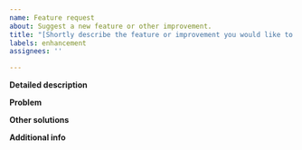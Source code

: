 ```yaml
---
name: Feature request
about: Suggest a new feature or other improvement.
title: "[Shortly describe the feature or improvement you would like to see here]"
labels: enhancement
assignees: ''

---
```


<!-- 
    This template is just a suggestion. 
    Please feel free to leave out sections and deviate from the template in other ways as you see fit.
-->


**Detailed description** 
<!-- Describe the feature or improvement in more detail here -->


**Problem** 
<!-- 
    Describe why you would like to see this feature. 
    Which problem would it solve for you? 
    How would you use the new feature? 
-->


**Other solutions** 
<!-- Describe which other solutions to your problem you have considered here -->


**Additional info** 
<!-- 
    Add any further info about your request here.
    E.g Mockups or screenshots of other apps. 
-->


<!-- Thanks for helping to make Mac Mouse Fix more useful! 🚀-->
